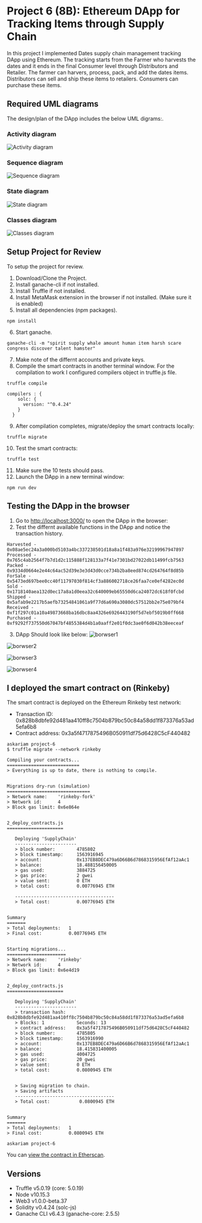 # Project 6 (8B): Ethereum DApp for Tracking Items through Supply Chain

In this project I implemented Dates supply chain management tracking DApp using Ethereum. The tracking starts from the Farmer who harvests the dates and it ends in the final Consumer level through Distributors and Retailer. The farmer can harvers, process, pack, and add the dates items. Distributors can sell and ship these items to retailers. Consumers can purchase these items.


## Required UML diagrams

The design/plan of the DApp includes the below UML digrams:.

### Activity diagram

![Activity diagram](imgs/activity.png)

### Sequence diagram

![Sequence diagram](imgs/sequence.png)

### State diagram

![State diagram](imgs/state.png)

### Classes diagram

![Classes diagram](imgs/class.png)

## Setup Project for Review

To setup the project for review.
1. Download/Clone the Project.
2. Install ganache-cli if not installed.
3. Install Truffle if not installed.
4. Install MetaMask extension in the browser if not installed. (Make sure it is enabled)
5. Install all dependencies (npm packages).
```
npm install
```
6. Start ganache.
```
ganache-cli -m "spirit supply whale amount human item harsh scare congress discover talent hamster"
```
7. Make note of the differnt accounts and private keys.
8. Compile the smart contracts in another terminal window. For the compilation to work I configured compilers object in truffle.js file.

```
truffle compile
```
```
compilers : {
    solc: {
      version: "^0.4.24"
    }
  }
```
9. After compilation completes, migrate/deploy the smart contracts locally:

```
truffle migrate
```

10. Test the smart contracts:

```
truffle test
```

11. Make sure the 10 tests should pass.
12. Launch the DApp in a new terminal window:

```
npm run dev
```
## Testing the DApp in the browser

1. Go to [http://localhost:3000/](http://localhost:3000/) to open the DApp in the browser:
2. Test the differnt available functions in the DApp and notice the transaction history.

```
Harvested - 0x08ae5ec24a3a000bd5103a4bc337238501d18a8a1f483a976e32199967947897
Processed - 0x765c4ab2564f7b7d1d2c115888f128133a7f41e7301bd27022db11499fcb7563
Packed - 0x9334d0664e2e44c64ac52d39e3e3d43d0cce734b2ba8eed874cd264764f8d85b
ForSale - 0x5473ed697bee0cc40f11797030f814cf3a886002718ce26faa7ce0ef4282ec0d
Sold - 0x1718140aea132d0ec17a8a1d0eea32c640009eb65550d6ca24072dc618f0fcbd
Shipped - 0x5afab9e2217b5aefb73254841061a9f77d6a690a3080dc57512bb2e75e079bf4
Received - 0xf1f297c01a10a49873668ba16dbc8aa4326e6926443190f5d7ebf5019b0ff668
Purchased - 0xf9292f737550d67047bf4855384d4b1a0aaff2e01f0dc3ae0f6d042b38eeceaf
```
3. DApp Should look like below:
![borwser1](imgs/browser1.png)

![borwser2](imgs/browser2.png)

![borwser3](imgs/browser3.png)

![borwser4](imgs/browser4.png)


## I deployed the smart contract on (Rinkeby)

The smart contract is deployed on the Ethereum Rinkeby test network:
* Transaction ID: 0x828b8dbfe92d481aa410ff8c7504b879bc50c84a58dd1f873376a53ad5efa6b8
* Contract address: 0x3a5f4717875496B050911df75d6428C5cF440482

```
askariam project-6
$ truffle migrate --network rinkeby

Compiling your contracts...
===========================
> Everything is up to date, there is nothing to compile.


Migrations dry-run (simulation)
===============================
> Network name:    'rinkeby-fork'
> Network id:      4
> Block gas limit: 0x6e864e


2_deploy_contracts.js
=====================

   Deploying 'SupplyChain'
   -----------------------
   > block number:        4785802
   > block timestamp:     1563916945
   > account:             0x137EB8DEC479a6D66B6d7868315956EfAf12aAc1
   > balance:             18.488156450005
   > gas used:            3884725
   > gas price:           2 gwei
   > value sent:          0 ETH
   > total cost:          0.00776945 ETH

   -------------------------------------
   > Total cost:          0.00776945 ETH


Summary
=======
> Total deployments:   1
> Final cost:          0.00776945 ETH


Starting migrations...
======================
> Network name:    'rinkeby'
> Network id:      4
> Block gas limit: 0x6e4d19


2_deploy_contracts.js
=====================

   Deploying 'SupplyChain'
   -----------------------
   > transaction hash:    0x828b8dbfe92d481aa410ff8c7504b879bc50c84a58dd1f873376a53ad5efa6b8
   > Blocks: 1            Seconds: 13
   > contract address:    0x3a5f4717875496B050911df75d6428C5cF440482
   > block number:        4785805
   > block timestamp:     1563916990
   > account:             0x137EB8DEC479a6D66B6d7868315956EfAf12aAc1
   > balance:             18.415831400005
   > gas used:            4004725
   > gas price:           20 gwei
   > value sent:          0 ETH
   > total cost:          0.0800945 ETH


   > Saving migration to chain.
   > Saving artifacts
   -------------------------------------
   > Total cost:           0.0800945 ETH


Summary
=======
> Total deployments:   1
> Final cost:          0.0800945 ETH

askariam project-6
```

You can [view the contract in Etherscan](https://rinkeby.etherscan.io/address/0x3a5f4717875496b050911df75d6428c5cf440482).


## Versions

* Truffle v5.0.19 (core: 5.0.19)
* Node v10.15.3
* Web3 v1.0.0-beta.37
* Solidity v0.4.24 (solc-js)
* Ganache CLI v6.4.3 (ganache-core: 2.5.5)

